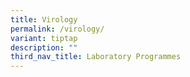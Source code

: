 ```yaml
---
title: Virology
permalink: /virology/
variant: tiptap
description: ""
third_nav_title: Laboratory Programmes
---
```

